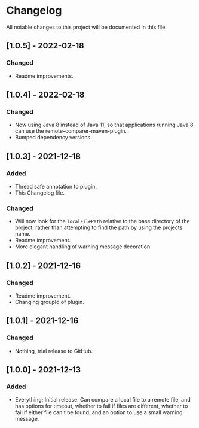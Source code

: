 # Changelog

All notable changes to this project will be documented in this file.


## [1.0.5] - 2022-02-18

### Changed

- Readme improvements.



## [1.0.4] - 2022-02-18

### Changed

- Now using Java 8 instead of Java 11, so that applications running Java 8 can use the remote-comparer-maven-plugin.
- Bumped dependency versions.



## [1.0.3] - 2021-12-18

### Added

- Thread safe annotation to plugin.
- This Changelog file.

### Changed

- Will now look for the `localFilePath` relative to the base directory of the project, rather than attempting to find the path by using the projects name.
- Readme improvement.
- More elegant handling of warning message decoration.



## [1.0.2] - 2021-12-16

### Changed

- Readme improvement.
- Changing groupId of plugin.



## [1.0.1] - 2021-12-16

### Changed

- Nothing, trial release to GitHub.



## [1.0.0] - 2021-12-13

### Added
- Everything; Initial release. Can compare a local file to a remote file, and has options for timeout, whether to fail if files are different, whether to fail if either file can't be found, and an option to use a small warning message.
